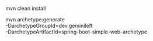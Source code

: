 mvn clean install

mvn archetype:generate \
  -DarchetypeGroupId=dev.geminileft \
  -DarchetypeArtifactId=spring-boot-simple-web-archetype

